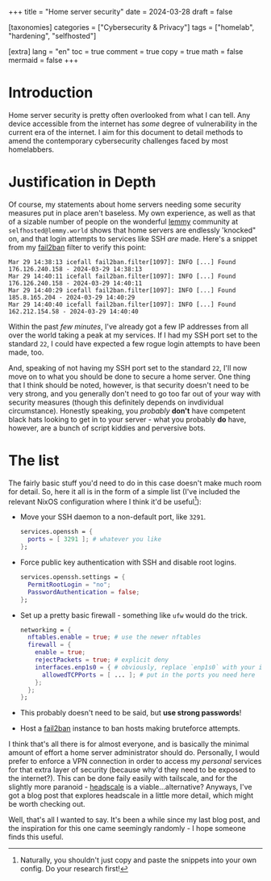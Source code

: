 +++
title = "Home server security"
date = 2024-03-28
draft = false

[taxonomies]
categories = ["Cybersecurity & Privacy"]
tags = ["homelab", "hardening", "selfhosted"]

[extra]
lang = "en"
toc = true
comment = true
copy = true
math = false
mermaid = false
+++

# Introduction

Home server security is pretty often overlooked from what I can tell.
Any device accessible from the internet has *some* degree of
vulnerability in the current era of the internet. I aim for this
document to detail methods to amend the contemporary cybersecurity
challenges faced by most homelabbers.

# Justification in Depth

Of course, my statements about home servers needing some security
measures put in place aren't baseless. My own experience, as well as
that of a sizable number of people on the wonderful
[lemmy](https://join-lemmy.org) community at
`selfhosted@lemmy.world` shows that home servers are endlessly 'knocked"
on, and that login attempts to services like SSH *are* made. Here's a
snippet from my [fail2ban](https://fail2ban.org) filter to
verify this point:

```
Mar 29 14:38:13 icefall fail2ban.filter[1097]: INFO [...] Found 176.126.240.158 - 2024-03-29 14:38:13
Mar 29 14:40:11 icefall fail2ban.filter[1097]: INFO [...] Found 176.126.240.158 - 2024-03-29 14:40:11
Mar 29 14:40:29 icefall fail2ban.filter[1097]: INFO [...] Found 185.8.165.204 - 2024-03-29 14:40:29
Mar 29 14:40:40 icefall fail2ban.filter[1097]: INFO [...] Found 162.212.154.58 - 2024-03-29 14:40:40
```

Within the past *few minutes*, I've already got a few IP addresses from
all over the world taking a peak at my services. If I had my SSH port
set to the standard `22`, I could have expected a few rogue login
attempts to have been made, too.

And, speaking of not having my SSH port set to the standard `22`, I'll
now move on to what you should be done to secure a home server. One
thing that I think should be noted, however, is that security doesn't
need to be very strong, and you generally don't need to go too far out
of your way with security measures (though this definitely depends on
invdividual circumstance). Honestly speaking, you *probably* **don't**
have competent black hats looking to get in to your server - what you
probably **do** have, however, are a bunch of script kiddies and
perversive bots.

# The list

The fairly basic stuff you'd need to do in this case doesn't make much
room for detail. So, here it all is in the form of a simple list (I've
included the relevant NixOS configuration where I think it'd be
useful[^1]):

-   Move your SSH daemon to a non-default port, like `3291`.
    ```nix
    services.openssh = {
      ports = [ 3291 ]; # whatever you like
    };
    ```

-   Force public key authentication with SSH and disable root logins.
    ```nix
    services.openssh.settings = {
      PermitRootLogin = "no";
      PasswordAuthentication = false;
    };
    ```

-   Set up a pretty basic firewall - something like `ufw` would do the trick.
    ```nix
    networking = {
      nftables.enable = true; # use the newer nftables
      firewall = {
        enable = true;
        rejectPackets = true; # explicit deny
        interfaces.enp1s0 = { # obviously, replace `enp1s0` with your interface
          allowedTCPPorts = [ ... ]; # put in the ports you need here
        };
      };
    };
    ```

-   This probably doesn't need to be said, but **use strong passwords**!

-   Host a [fail2ban](https://fail2ban.org) instance to ban hosts making bruteforce attempts.

I think that's all there is for almost everyone, and is basically the
minimal amount of effort a home server administrator should do.
Personally, I would prefer to enforce a VPN connection in order to
access my *personal* services for that extra layer of security (because
why'd they need to be exposed to the internet?). This can be done faily
easily with tailscale, and for the slightly more paranoid -
[headscale](https://headscale.net/) is a
viable...alternative? Anyways, I've got a blog post that explores
headscale in a little more detail, which might be worth checking out.

Well, that's all I wanted to say. It's been a while since my last blog
post, and the inspiration for this one came seemingly randomly - I hope
someone finds this useful.

[^1]: Naturally, you shouldn't just copy and paste the snippets into your own config. Do your research first!
 
